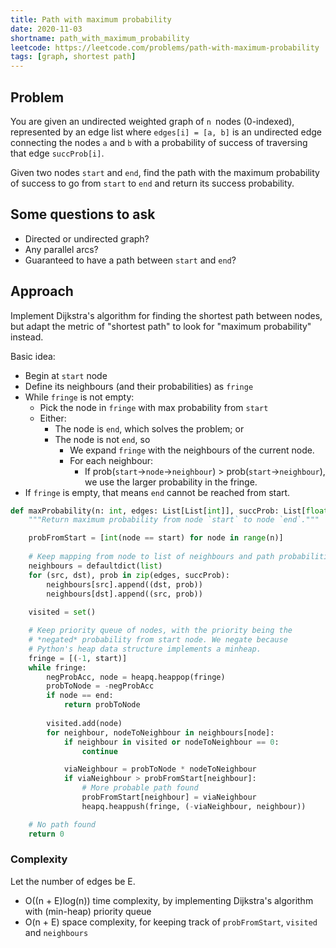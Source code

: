 ```yaml
---
title: Path with maximum probability
date: 2020-11-03
shortname: path_with_maximum_probability
leetcode: https://leetcode.com/problems/path-with-maximum-probability
tags: [graph, shortest path]
---
```


## Problem
You are given an undirected weighted graph of `n `nodes (0-indexed),
represented by an edge list where `edges[i] = [a, b]` is an undirected edge connecting the 
nodes `a` and `b` with a probability of success of traversing that edge `succProb[i]`.

Given two nodes `start` and `end`,
find the path with the maximum probability of success to go from `start` to `end` and return its success probability.

## Some questions to ask
* Directed or undirected graph?
* Any parallel arcs?
* Guaranteed to have a path between `start` and `end`?

## Approach
Implement Dijkstra's algorithm for finding the shortest path between nodes,
but adapt the metric of "shortest path" to look for "maximum probability" instead.

Basic idea:
* Begin at `start` node
* Define its neighbours (and their probabilities) as `fringe`
* While `fringe` is not empty:
    * Pick the node in `fringe` with max probability from `start`
    * Either:
        * The node is `end`, which solves the problem; or
        * The node is not `end`, so
            * We expand `fringe` with the neighbours of the current node.
            * For each neighbour:
                * If prob(`start`->`node`->`neighbour`) > prob(`start`->`neighbour`), we use the larger probability in the fringe.
* If `fringe` is empty, that means `end` cannot be reached from start.

```python
def maxProbability(n: int, edges: List[List[int]], succProb: List[float], start: int, end: int) -> float:
    """Return maximum probability from node `start` to node `end`."""

    probFromStart = [int(node == start) for node in range(n)]
    
    # Keep mapping from node to list of neighbours and path probabilities
    neighbours = defaultdict(list)
    for (src, dst), prob in zip(edges, succProb):
        neighbours[src].append((dst, prob))
        neighbours[dst].append((src, prob))
    
    visited = set()

    # Keep priority queue of nodes, with the priority being the
    # *negated* probability from start node. We negate because
    # Python's heap data structure implements a minheap.
    fringe = [(-1, start)]
    while fringe:
        negProbAcc, node = heapq.heappop(fringe)
        probToNode = -negProbAcc
        if node == end:
            return probToNode
        
        visited.add(node)
        for neighbour, nodeToNeighbour in neighbours[node]:
            if neighbour in visited or nodeToNeighbour == 0:
                continue

            viaNeighbour = probToNode * nodeToNeighbour
            if viaNeighbour > probFromStart[neighbour]:
                # More probable path found
                probFromStart[neighbour] = viaNeighbour
                heapq.heappush(fringe, (-viaNeighbour, neighbour))

    # No path found
    return 0
```

### Complexity
Let the number of edges be E.

* O((n + E)log(n)) time complexity, by implementing Dijkstra's algorithm with (min-heap) priority queue
* O(n + E) space complexity, for keeping track of `probFromStart`, `visited` and `neighbours`
